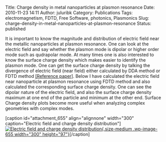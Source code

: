 Title: Charge density in metal nanoparticles at plasmon resonance
Date: 2010-11-23 14:11
Author: juluribk
Category: Publications
Tags: electromagnetism, FDTD, Free Software, photonics, Plasmonics
Slug: charge-density-in-metal-nanoparticles-at-plasmon-resonance
Status: published

It is important to know the magnitude and distribution of electric field near the metallic nanoparticles at plasmon resonance. One can look at the electric field and say whether the plasmon mode is dipolar or higher order mode such as qudrapolar mode. At many times one is also interested to know the surface charge density which makes easier to identify the plasmon mode. One can get the surface charge density by talking the divergence of electric field (near field) either calculated by DDA method or FDTD method [\[Reference paper\]](http://iopscience.iop.org/1367-2630/2/1/327/). Below I have calculated the electric field near nanoparticle at plasmon resonance using FDTD method and also calculated the corresponding surface charge density. One can see the dipolar nature of the electric field, and also the surface charge density maximum at one end of the particle and minimum at the other end. Surface Charge density plots become more useful when analyzing complex geometries with complex modes.

\[caption id="attachment\_655" align="alignnone" width="300" caption="Electric field and charge density distribution"\][![](http://juluribk.com/wp-content/uploads/2010/11/test-300x97.png "Electric field and charge density distribution"){.size-medium .wp-image-655 width="300" height="97"}](http://juluribk.com/wp-content/uploads/2010/11/test.png)\[/caption\]

[](http://juluribk.com/wp-content/uploads/2010/11/test.png)
